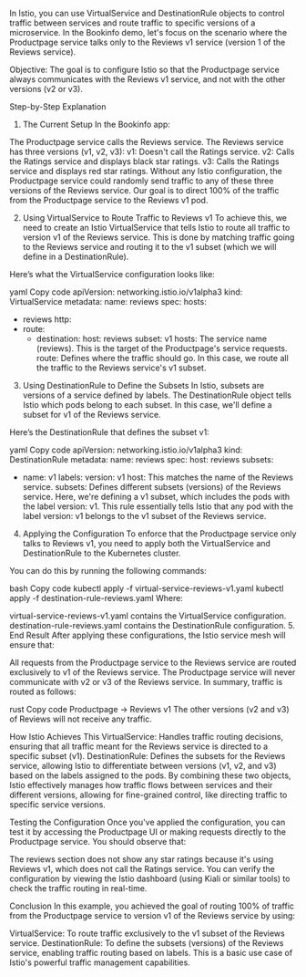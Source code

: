In Istio, you can use VirtualService and DestinationRule objects to control traffic between services and route traffic to specific versions of a microservice. In the Bookinfo demo, let's focus on the scenario where the Productpage service talks only to the Reviews v1 service (version 1 of the Reviews service).

Objective:
The goal is to configure Istio so that the Productpage service always communicates with the Reviews v1 service, and not with the other versions (v2 or v3).

Step-by-Step Explanation
1. The Current Setup
In the Bookinfo app:

The Productpage service calls the Reviews service.
The Reviews service has three versions (v1, v2, v3):
v1: Doesn't call the Ratings service.
v2: Calls the Ratings service and displays black star ratings.
v3: Calls the Ratings service and displays red star ratings.
Without any Istio configuration, the Productpage service could randomly send traffic to any of these three versions of the Reviews service. Our goal is to direct 100% of the traffic from the Productpage service to the Reviews v1 pod.

2. Using VirtualService to Route Traffic to Reviews v1
To achieve this, we need to create an Istio VirtualService that tells Istio to route all traffic to version v1 of the Reviews service. This is done by matching traffic going to the Reviews service and routing it to the v1 subset (which we will define in a DestinationRule).

Here’s what the VirtualService configuration looks like:

yaml
Copy code
apiVersion: networking.istio.io/v1alpha3
kind: VirtualService
metadata:
  name: reviews
spec:
  hosts:
  - reviews
  http:
  - route:
    - destination:
        host: reviews
        subset: v1
hosts: The service name (reviews). This is the target of the Productpage's service requests.
route: Defines where the traffic should go. In this case, we route all the traffic to the Reviews service's v1 subset.
3. Using DestinationRule to Define the Subsets
In Istio, subsets are versions of a service defined by labels. The DestinationRule object tells Istio which pods belong to each subset. In this case, we'll define a subset for v1 of the Reviews service.

Here’s the DestinationRule that defines the subset v1:

yaml
Copy code
apiVersion: networking.istio.io/v1alpha3
kind: DestinationRule
metadata:
  name: reviews
spec:
  host: reviews
  subsets:
  - name: v1
    labels:
      version: v1
host: This matches the name of the Reviews service.
subsets: Defines different subsets (versions) of the Reviews service. Here, we're defining a v1 subset, which includes the pods with the label version: v1.
This rule essentially tells Istio that any pod with the label version: v1 belongs to the v1 subset of the Reviews service.

4. Applying the Configuration
To enforce that the Productpage service only talks to Reviews v1, you need to apply both the VirtualService and DestinationRule to the Kubernetes cluster.

You can do this by running the following commands:

bash
Copy code
kubectl apply -f virtual-service-reviews-v1.yaml
kubectl apply -f destination-rule-reviews.yaml
Where:

virtual-service-reviews-v1.yaml contains the VirtualService configuration.
destination-rule-reviews.yaml contains the DestinationRule configuration.
5. End Result
After applying these configurations, the Istio service mesh will ensure that:

All requests from the Productpage service to the Reviews service are routed exclusively to v1 of the Reviews service.
The Productpage service will never communicate with v2 or v3 of the Reviews service.
In summary, traffic is routed as follows:

rust
Copy code
Productpage -> Reviews v1
The other versions (v2 and v3) of Reviews will not receive any traffic.

How Istio Achieves This
VirtualService: Handles traffic routing decisions, ensuring that all traffic meant for the Reviews service is directed to a specific subset (v1).
DestinationRule: Defines the subsets for the Reviews service, allowing Istio to differentiate between versions (v1, v2, and v3) based on the labels assigned to the pods.
By combining these two objects, Istio effectively manages how traffic flows between services and their different versions, allowing for fine-grained control, like directing traffic to specific service versions.

Testing the Configuration
Once you've applied the configuration, you can test it by accessing the Productpage UI or making requests directly to the Productpage service. You should observe that:

The reviews section does not show any star ratings because it's using Reviews v1, which does not call the Ratings service.
You can verify the configuration by viewing the Istio dashboard (using Kiali or similar tools) to check the traffic routing in real-time.

Conclusion
In this example, you achieved the goal of routing 100% of traffic from the Productpage service to version v1 of the Reviews service by using:

VirtualService: To route traffic exclusively to the v1 subset of the Reviews service.
DestinationRule: To define the subsets (versions) of the Reviews service, enabling traffic routing based on labels.
This is a basic use case of Istio's powerful traffic management capabilities.
